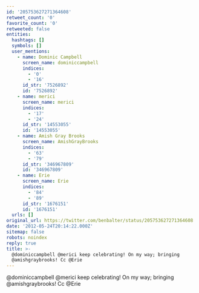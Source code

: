 ```yaml
---
id: '205753627271364608'
retweet_count: '0'
favorite_count: '0'
retweeted: false
entities:
  hashtags: []
  symbols: []
  user_mentions:
    - name: Dominic Campbell
      screen_name: dominiccampbell
      indices:
        - '0'
        - '16'
      id_str: '7526892'
      id: '7526892'
    - name: merici
      screen_name: merici
      indices:
        - '17'
        - '24'
      id_str: '14553055'
      id: '14553055'
    - name: Amish Gray Brooks
      screen_name: AmishGrayBrooks
      indices:
        - '63'
        - '79'
      id_str: '346967809'
      id: '346967809'
    - name: Erie
      screen_name: Erie
      indices:
        - '84'
        - '89'
      id_str: '1676151'
      id: '1676151'
  urls: []
original_url: https://twitter.com/benbalter/status/205753627271364608
date: '2012-05-24T20:14:22.000Z'
sitemap: false
robots: noindex
reply: true
title: >-
  @dominiccampbell @merici keep celebrating! On my way; bringing
  @amishgraybrooks! Cc @Erie
---
```


@dominiccampbell @merici keep celebrating! On my way; bringing @amishgraybrooks! Cc @Erie